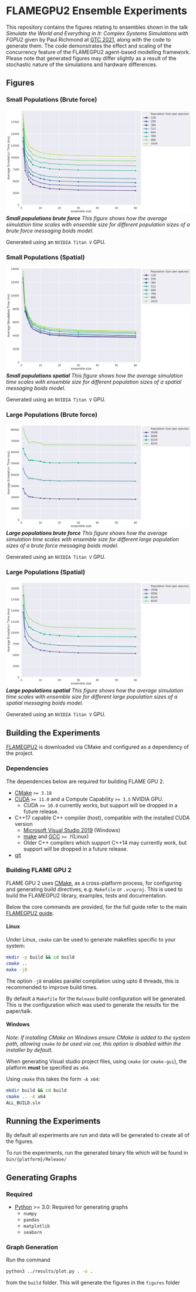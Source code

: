 # FLAMEGPU2 Ensemble Experiments

This repository contains the figures relating to ensembles shown in the talk *Simulate the World and Everything in It: Complex Systems Simulations with FGPU2* given by Paul Richmond at [GTC 2021](https://www.nvidia.com/en-us/gtc/topics/developer-tools/), along with the code to generate them. The code demonstrates the effect and scaling of the concurrency feature of the FLAMEGPU2 agent-based modelling framework. Please note that generated figures may differ slightly as a result of the stochastic nature of the simulations and hardware differences.

## Figures

### Small Populations (Brute force)

![Figure 2.1](./results/figures/small--small_pop_brute_force.png)
*__Small populations brute force__ This figure shows how the average simulation time scales with ensemble size for different population sizes of a brute force messaging boids model.*

Generated using an `NVIDIA Titan V` GPU.

### Small Populations (Spatial)

![Figure 2.1](./results/figures/small--small_pop.png)
*__Small populations spatial__ This figure shows how the average simulation time scales with ensemble size for different population sizes of a spatial messaging boids model.*

Generated using an `NVIDIA Titan V` GPU.

### Large Populations (Brute force)

![Figure 2.1](./results/figures/large--large_pop_brute_force.png)
*__Large populations brute force__ This figure shows how the average simulation time scales with ensemble size for different large population sizes of a brute force messaging boids model.*

Generated using an `NVIDIA Titan V` GPU.

### Large Populations (Spatial)

![Figure 2.1](./results/figures/large--large_pop.png)
*__Large populations spatial__ This figure shows how the average simulation time scales with ensemble size for different large population sizes of a spatial messaging boids model.*

Generated using an `NVIDIA Titan V` GPU.

## Building the Experiments

[FLAMEGPU2](https://github.com/FLAMEGPU/FLAMEGPU2) is downloaded via CMake and configured as a dependency of the project.

### Dependencies

The dependencies below are required for building FLAME GPU 2.

+ [CMake](https://cmake.org/download/) `>= 3.18`
+ [CUDA](https://developer.nvidia.com/cuda-downloads) `>= 11.0` and a Compute Capability `>= 3.5` NVIDIA GPU.
  + CUDA `>= 10.0` currently works, but support will be dropped in a future release.
+ C++17 capable C++ compiler (host), compatible with the installed CUDA version
  + [Microsoft Visual Studio 2019](https://visualstudio.microsoft.com/) (Windows)
  + [make](https://www.gnu.org/software/make/) and [GCC](https://gcc.gnu.org/) `>= 7`(Linux)
  + Older C++ compilers which support C++14 may currently work, but support will be dropped in a future release.
+ [git](https://git-scm.com/)

### Building FLAME GPU 2

FLAME GPU 2 uses [CMake](https://cmake.org/), as a cross-platform process, for configuring and generating build directives, e.g. `Makefile` or `.vcxproj`. This is used to build the FLAMEGPU2 library, examples, tests and documentation.

Below the core commands are provided, for the full guide refer to the main [FLAMEGPU2 guide](https://github.com/FLAMEGPU/FLAMEGPU2/blob/master/README.md).

#### Linux

Under Linux, `cmake` can be used to generate makefiles specific to your system:

```bash
mkdir -p build && cd build
cmake .. 
make -j8
```

The option `-j8` enables parallel compilation using upto 8 threads, this is recommended to improve build times.

By default a `Makefile` for the `Release` build configuration will be generated. This is the configuration which was used to generate the results for the paper/talk.

#### Windows

*Note: If installing CMake on Windows ensure CMake is added to the system path, allowing `cmake` to be used via `cmd`, this option is disabled within the installer by default.*

When generating Visual studio project files, using `cmake` (or `cmake-gui`), the platform **must** be specified as `x64`.

Using `cmake` this takes the form `-A x64`:

```bash
mkdir build && cd build
cmake .. -A x64
ALL_BUILD.sln
```

## Running the Experiments

By default all experiments are run and data will be generated to create all of the figures.

To run the experiments, run the generated binary file which will be found in `bin/{platform}/Release/`

## Generating Graphs

### Required

+ [Python](https://www.python.org/downloads/) >= 3.0: Required for generating graphs
  + `numpy`
  + `pandas`
  + `matplotlib`
  + `seaborn`

### Graph Generation

Run the command

```bash
python3 ../results/plot.py . -o .
```

from the `build` folder. This will generate the figures in the `figures` folder
